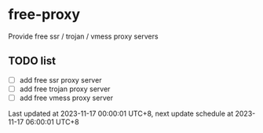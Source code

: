 
# free-proxy
Provide free ssr / trojan / vmess proxy servers


## TODO list
- [ ] add free ssr proxy server
- [ ] add free trojan proxy server
- [ ] add free vmess proxy server

Last updated at 2023-11-17 00:00:01 UTC+8, next update schedule at 2023-11-17 06:00:01 UTC+8

